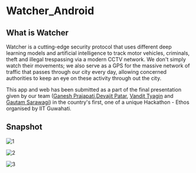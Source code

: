 # Watcher_Android

## What is Watcher
Watcher is a cutting-edge security protocol that uses different deep learning models and artificial intelligence to track motor vehicles, criminals, theft and illegal trespassing via a modern CCTV network. We don't simply watch their movements; we also serve as a GPS for the massive network of traffic that passes through our city every day, allowing concerned authorities to keep an eye on these activity through out the city.

This app and web has been submitted as a part of the final presentation given by our team ([Ganesh Prajapati](https://github.com/olivemonk),[Devajit Patar](https://github.com/DevP-ai), [Vandit Tyagin](https://github.com/vandit98) and [Gautam Sarawagi](https://github.com/gautamsarawagi)) in the country's first, one of a unique Hackathon - Ethos organised by IIT Guwahati.


## Snapshot


![1](https://user-images.githubusercontent.com/107491760/212541773-9813814a-7a44-4f6e-81e7-f7b120ca2eb4.png)



![2](https://user-images.githubusercontent.com/107491760/212541820-22f69964-adef-4653-988c-8776a0a3b2d1.png)



![3](https://user-images.githubusercontent.com/107491760/212541871-3447da06-72a2-4c1c-b33c-cb38810e285e.png)
